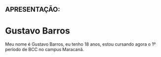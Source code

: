 <h2 aling="center" font-size="12">APRESENTAÇÃO:</h2>
<h1 aling="center">Gustavo Barros</h1>
Meu nome é Gustavo Barros, eu tenho 18 anos, estou cursando agora o 1º período de BCC no campus Maracanã.
